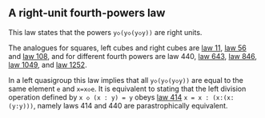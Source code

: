 ## A right-unit fourth-powers law

This law states that the powers `y◇(y◇(y◇y))` are right units.

The analogues for squares, left cubes and right cubes are [law 11](https://teorth.github.io/equational_theories/implications/?11), [law 56](https://teorth.github.io/equational_theories/implications/?56) and [law 108](https://teorth.github.io/equational_theories/implications/?108), and for different fourth powers are law 440, [law 643](https://teorth.github.io/equational_theories/implications/?643), [law 846](https://teorth.github.io/equational_theories/implications/?846), [law 1049](https://teorth.github.io/equational_theories/implications/?1049), and [law 1252](https://teorth.github.io/equational_theories/implications/?1252).

In a left quasigroup this law implies that all `y◇(y◇(y◇y))` are equal to the same element `e` and `x=x◇e`.  It is equivalent to stating that the left division operation defined by `x ◇ (x : y) = y` obeys [law 414](https://teorth.github.io/equational_theories/implications/?414) `x = x : (x:(x:(y:y)))`, namely laws 414 and 440 are parastrophically equivalent.
